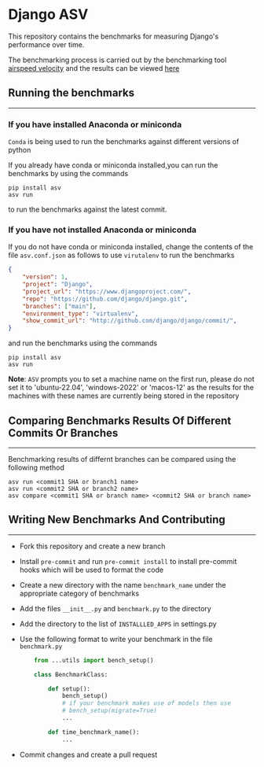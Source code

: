 # **Django ASV**

This repository contains the benchmarks for measuring Django's performance over time.

The benchmarking process is carried out by the benchmarking tool [airspeed velocity](https://asv.readthedocs.io/en/stable/) and the results can be viewed [here](https://smithdc1.github.io/django-asv/)

## **Running the benchmarks**
---

### **If you have installed Anaconda or miniconda**

`Conda` is being used to run the benchmarks against different versions of python

If you already have conda or miniconda installed,you can run the benchmarks by using the commands

```
pip install asv
asv run
```

to run the benchmarks against the latest commit.


### **If you have not installed Anaconda or miniconda**


If you do not have conda or miniconda installed, change the contents of the file `asv.conf.json` as follows to use `virutalenv` to run the benchmarks

```json
{
    "version": 1,
    "project": "Django",
    "project_url": "https://www.djangoproject.com/",
    "repo": "https://github.com/django/django.git",
    "branches": ["main"],
    "environment_type": "virtualenv",
    "show_commit_url": "http://github.com/django/django/commit/",
}
```

and run the benchmarks using the commands

```
pip install asv
asv run
```

**Note**: `ASV` prompts you to set a machine name on the first run, please do not set it to 'ubuntu-22.04', 'windows-2022' or 'macos-12' as the results for the machines with these names are currently being stored in the repository

## **Comparing Benchmarks Results Of Different Commits Or Branches**
---

Benchmarking results of differnt branches can be compared using the following method

```
asv run <commit1 SHA or branch1 name>
asv run <commit2 SHA or branch2 name>
asv compare <commit1 SHA or branch name> <commit2 SHA or branch name>
```

## **Writing New Benchmarks And Contributing**
---

- Fork this repository and create a new branch
- Install `pre-commit` and run `pre-commit install` to install pre-commit hooks which will be used to format the code
- Create a new directory with the name `benchmark_name` under the appropriate category of benchmarks
- Add the files `__init__.py` and `benchmark.py` to the directory
- Add the directory to the list of `INSTALLLED_APPS` in settings.py
- Use the following format to write your benchmark in the file `benchmark.py`

    ```python
        from ...utils import bench_setup()

        class BenchmarkClass:

            def setup():
                bench_setup()
                # if your benchmark makes use of models then use
                # bench_setup(migrate=True)
                ...

            def time_benchmark_name():
                ...
    ```
- Commit changes and create a pull request

